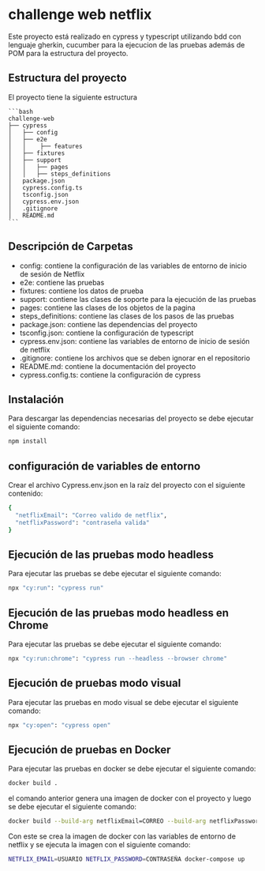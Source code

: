 # challenge web netflix

Este proyecto está realizado en cypress y typescript utilizando bdd con lenguaje gherkin, cucumber para la ejecucion de las pruebas además de POM para la estructura del proyecto.
## Estructura del proyecto
El proyecto tiene la siguiente estructura

    ```bash
    challenge-web
    ├── cypress
    │   ├── config
    │   ├── e2e
    │   │    ├── features      
    │   ├── fixtures
    │   ├── support
    │   │   ├── pages
    │   │   ├── steps_definitions
    │   package.json
    │   cypress.config.ts
    │   tsconfig.json
    │   cypress.env.json
    │   .gitignore
    │   README.md
    ```

## Descripción de Carpetas

- config: contiene la configuración de las variables de entorno de inicio de sesión de Netflix
- e2e: contiene las pruebas
- fixtures: contiene los datos de prueba
- support: contiene las clases de soporte para la ejecución de las pruebas
- pages: contiene las clases de los objetos de la pagina
- steps_definitions: contiene las clases de los pasos de las pruebas
- package.json: contiene las dependencias del proyecto
- tsconfig.json: contiene la configuración de typescript
- cypress.env.json: contiene las variables de entorno de inicio de sesión de netflix
- .gitignore: contiene los archivos que se deben ignorar en el repositorio
- README.md: contiene la documentación del proyecto
- cypress.config.ts: contiene la configuración de cypress

## Instalación

Para descargar las dependencias necesarias del proyecto se debe ejecutar el siguiente comando:

```bash
npm install
```
## configuración de variables de entorno
Crear el archivo Cypress.env.json en la raíz del proyecto con el siguiente contenido:

```bash
{
  "netflixEmail": "Correo valido de netflix",
  "netflixPassword": "contraseña valida"
}
```
## Ejecución de las pruebas modo headless
Para ejecutar las pruebas se debe ejecutar el siguiente comando:

```bash
npx "cy:run": "cypress run"
```
## Ejecución de las pruebas modo headless en Chrome
Para ejecutar las pruebas se debe ejecutar el siguiente comando:

```bash
npx "cy:run:chrome": "cypress run --headless --browser chrome"
```

## Ejecución de pruebas modo visual
Para ejecutar las pruebas en modo visual se debe ejecutar el siguiente comando:

```bash
npx "cy:open": "cypress open"
```

## Ejecución de pruebas en Docker
Para ejecutar las pruebas en docker se debe ejecutar el siguiente comando:

```bash
docker build .
```
el comando anterior genera una imagen de docker con el proyecto y luego se debe ejecutar el siguiente comando:

```bash
docker build --build-arg netflixEmail=CORREO --build-arg netflixPassword=CONTRASEÑA -t challenge-web .

```
Con este se crea la imagen de docker con las variables de entorno de netflix y se ejecuta la imagen con el siguiente comando:

```bash
NETFLIX_EMAIL=USUARIO NETFLIX_PASSWORD=CONTRASEÑA docker-compose up
```